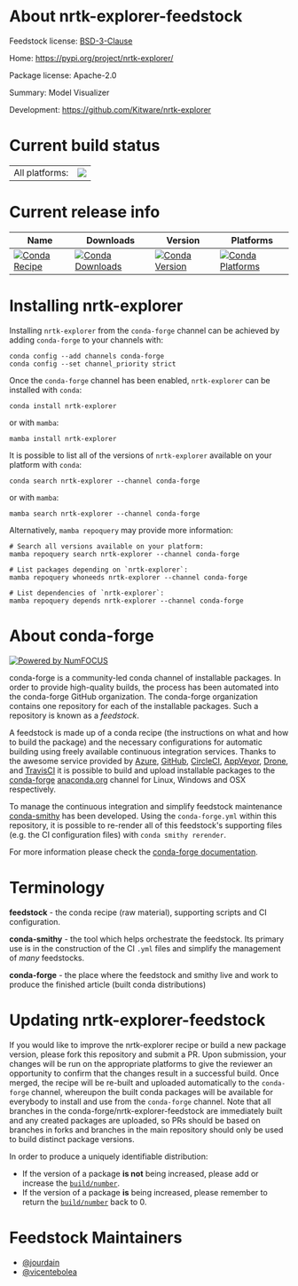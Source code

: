 About nrtk-explorer-feedstock
=============================

Feedstock license: [BSD-3-Clause](https://github.com/conda-forge/nrtk-explorer-feedstock/blob/main/LICENSE.txt)

Home: https://pypi.org/project/nrtk-explorer/

Package license: Apache-2.0

Summary: Model Visualizer

Development: https://github.com/Kitware/nrtk-explorer

Current build status
====================


<table><tr><td>All platforms:</td>
    <td>
      <a href="https://dev.azure.com/conda-forge/feedstock-builds/_build/latest?definitionId=22423&branchName=main">
        <img src="https://dev.azure.com/conda-forge/feedstock-builds/_apis/build/status/nrtk-explorer-feedstock?branchName=main">
      </a>
    </td>
  </tr>
</table>

Current release info
====================

| Name | Downloads | Version | Platforms |
| --- | --- | --- | --- |
| [![Conda Recipe](https://img.shields.io/badge/recipe-nrtk--explorer-green.svg)](https://anaconda.org/conda-forge/nrtk-explorer) | [![Conda Downloads](https://img.shields.io/conda/dn/conda-forge/nrtk-explorer.svg)](https://anaconda.org/conda-forge/nrtk-explorer) | [![Conda Version](https://img.shields.io/conda/vn/conda-forge/nrtk-explorer.svg)](https://anaconda.org/conda-forge/nrtk-explorer) | [![Conda Platforms](https://img.shields.io/conda/pn/conda-forge/nrtk-explorer.svg)](https://anaconda.org/conda-forge/nrtk-explorer) |

Installing nrtk-explorer
========================

Installing `nrtk-explorer` from the `conda-forge` channel can be achieved by adding `conda-forge` to your channels with:

```
conda config --add channels conda-forge
conda config --set channel_priority strict
```

Once the `conda-forge` channel has been enabled, `nrtk-explorer` can be installed with `conda`:

```
conda install nrtk-explorer
```

or with `mamba`:

```
mamba install nrtk-explorer
```

It is possible to list all of the versions of `nrtk-explorer` available on your platform with `conda`:

```
conda search nrtk-explorer --channel conda-forge
```

or with `mamba`:

```
mamba search nrtk-explorer --channel conda-forge
```

Alternatively, `mamba repoquery` may provide more information:

```
# Search all versions available on your platform:
mamba repoquery search nrtk-explorer --channel conda-forge

# List packages depending on `nrtk-explorer`:
mamba repoquery whoneeds nrtk-explorer --channel conda-forge

# List dependencies of `nrtk-explorer`:
mamba repoquery depends nrtk-explorer --channel conda-forge
```


About conda-forge
=================

[![Powered by
NumFOCUS](https://img.shields.io/badge/powered%20by-NumFOCUS-orange.svg?style=flat&colorA=E1523D&colorB=007D8A)](https://numfocus.org)

conda-forge is a community-led conda channel of installable packages.
In order to provide high-quality builds, the process has been automated into the
conda-forge GitHub organization. The conda-forge organization contains one repository
for each of the installable packages. Such a repository is known as a *feedstock*.

A feedstock is made up of a conda recipe (the instructions on what and how to build
the package) and the necessary configurations for automatic building using freely
available continuous integration services. Thanks to the awesome service provided by
[Azure](https://azure.microsoft.com/en-us/services/devops/), [GitHub](https://github.com/),
[CircleCI](https://circleci.com/), [AppVeyor](https://www.appveyor.com/),
[Drone](https://cloud.drone.io/welcome), and [TravisCI](https://travis-ci.com/)
it is possible to build and upload installable packages to the
[conda-forge](https://anaconda.org/conda-forge) [anaconda.org](https://anaconda.org/)
channel for Linux, Windows and OSX respectively.

To manage the continuous integration and simplify feedstock maintenance
[conda-smithy](https://github.com/conda-forge/conda-smithy) has been developed.
Using the ``conda-forge.yml`` within this repository, it is possible to re-render all of
this feedstock's supporting files (e.g. the CI configuration files) with ``conda smithy rerender``.

For more information please check the [conda-forge documentation](https://conda-forge.org/docs/).

Terminology
===========

**feedstock** - the conda recipe (raw material), supporting scripts and CI configuration.

**conda-smithy** - the tool which helps orchestrate the feedstock.
                   Its primary use is in the construction of the CI ``.yml`` files
                   and simplify the management of *many* feedstocks.

**conda-forge** - the place where the feedstock and smithy live and work to
                  produce the finished article (built conda distributions)


Updating nrtk-explorer-feedstock
================================

If you would like to improve the nrtk-explorer recipe or build a new
package version, please fork this repository and submit a PR. Upon submission,
your changes will be run on the appropriate platforms to give the reviewer an
opportunity to confirm that the changes result in a successful build. Once
merged, the recipe will be re-built and uploaded automatically to the
`conda-forge` channel, whereupon the built conda packages will be available for
everybody to install and use from the `conda-forge` channel.
Note that all branches in the conda-forge/nrtk-explorer-feedstock are
immediately built and any created packages are uploaded, so PRs should be based
on branches in forks and branches in the main repository should only be used to
build distinct package versions.

In order to produce a uniquely identifiable distribution:
 * If the version of a package **is not** being increased, please add or increase
   the [``build/number``](https://docs.conda.io/projects/conda-build/en/latest/resources/define-metadata.html#build-number-and-string).
 * If the version of a package **is** being increased, please remember to return
   the [``build/number``](https://docs.conda.io/projects/conda-build/en/latest/resources/define-metadata.html#build-number-and-string)
   back to 0.

Feedstock Maintainers
=====================

* [@jourdain](https://github.com/jourdain/)
* [@vicentebolea](https://github.com/vicentebolea/)

